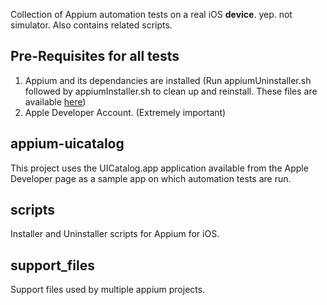 Collection of Appium automation tests on a real iOS **device**. yep. not simulator. Also contains related scripts.

## Pre-Requisites for all tests
1. Appium and its dependancies are installed (Run appiumUninstaller.sh followed by appiumInstaller.sh to clean up and reinstall. These files are available [here](https://github.com/rajfidel/appium_ios/tree/master/scripts))
2. Apple Developer Account. (Extremely important)

## appium-uicatalog
This project uses the UICatalog.app application available from the Apple Developer page as a sample app on which automation tests are run.

## scripts
Installer and Uninstaller scripts for Appium for iOS.

## support_files
Support files used by multiple appium projects.
